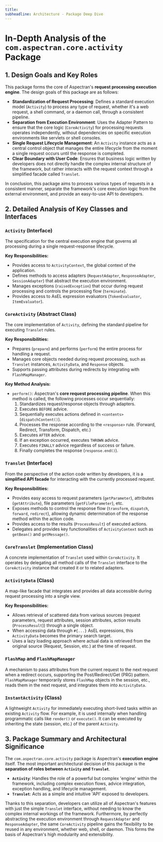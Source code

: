 ```yaml
---
title:
subheadline: Architecture - Package Deep Dive
---
```


# In-Depth Analysis of the `com.aspectran.core.activity` Package

## 1. Design Goals and Key Roles

This package forms the core of Aspectran's **request processing execution engine**. The design goals of this package are as follows:

-   **Standardization of Request Processing**: Defines a standard execution model (`Activity`) to process any type of request, whether it's a web request, a shell command, or a daemon call, through a consistent pipeline.
-   **Separation from Execution Environment**: Uses the Adapter Pattern to ensure that the core logic (`CoreActivity`) for processing requests operates independently, without dependencies on specific execution environments like servlets or shell consoles.
-   **Single Request Lifecycle Management**: An `Activity` instance acts as a central control object that manages the entire lifecycle from the moment a single request occurs until the response is completed.
-   **Clear Boundary with User Code**: Ensures that business logic written by developers does not directly handle the complex internal structure of the framework, but rather interacts with the request context through a simplified facade called `Translet`.

In conclusion, this package aims to process various types of requests in a consistent manner, separate the framework's core execution logic from the external environment, and provide an easy-to-use API to developers.

## 2. Detailed Analysis of Key Classes and Interfaces

### `Activity` (Interface)

The specification for the central execution engine that governs all processing during a single request-response lifecycle.

**Key Responsibilities:**
-   Provides access to `ActivityContext`, the global context of the application.
-   Defines methods to access adapters (`RequestAdapter`, `ResponseAdapter`, `SessionAdapter`) that abstract the execution environment.
-   Manages exceptions (`raisedException`) that occur during request processing and controls the processing flow (`terminate`).
-   Provides access to AsEL expression evaluators (`TokenEvaluator`, `ItemEvaluator`).

### `CoreActivity` (Abstract Class)

The core implementation of `Activity`, defining the standard pipeline for executing `Translet` rules.

**Key Responsibilities:**
-   Prepares (`prepare`) and performs (`perform`) the entire process for handling a request.
-   Manages core objects needed during request processing, such as `Translet` instances, `ActivityData`, and `Response` objects.
-   Supports passing attributes during redirects by integrating with `FlashMapManager`.

**Key Method Analysis:**
-   `perform()`: Aspectran's **core request processing pipeline**. When this method is called, the following processes occur sequentially:
    1.  Standardizes request/response objects through adapters.
    2.  Executes `BEFORE` advice.
    3.  Sequentially executes actions defined in `<contents>` (`dispatchContent()`).
    4.  Processes the response according to the `<response>` rule. (Forward, Redirect, Transform, Dispatch, etc.)
    5.  Executes `AFTER` advice.
    6.  If an exception occurred, executes `THROWN` advice.
    7.  Executes `FINALLY` advice regardless of success or failure.
    8.  Finally completes the response (`response.end()`).

### `Translet` (Interface)

From the perspective of the action code written by developers, it is a **simplified API facade** for interacting with the currently processed request.

**Key Responsibilities:**
-   Provides easy access to request parameters (`getParameter`), attributes (`getAttribute`), file parameters (`getFileParameter`), etc.
-   Exposes methods to control the response flow (`transform`, `dispatch`, `forward`, `redirect`), allowing dynamic determination of the response method within the action code.
-   Provides access to the results (`ProcessResult`) of executed actions.
-   Delegates and provides key functionalities of `ActivityContext` such as `getBean()` and `getMessage()`.

### `CoreTranslet` (Implementation Class)

A concrete implementation of `Translet` used within `CoreActivity`. It operates by delegating all method calls of the `Translet` interface to the `CoreActivity` instance that created it or to related adapters.

### `ActivityData` (Class)

A map-like facade that integrates and provides all data accessible during request processing into a single view.

**Key Responsibilities:**
-   Allows retrieval of scattered data from various sources (request parameters, request attributes, session attributes, action results (`ProcessResult`)) through a single object.
-   When accessing data through `#{...}` AsEL expressions, this `ActivityData` becomes the primary search target.
-   Uses a lazy loading approach where actual data is retrieved from the original source (Request, Session, etc.) at the time of request.

### `FlashMap` and `FlashMapManager`

A mechanism to pass attributes from the current request to the next request when a redirect occurs, supporting the Post/Redirect/Get (PRG) pattern. `FlashMapManager` temporarily stores `FlashMap` objects in the session, etc., reads them in the next request, and integrates them into `ActivityData`.

### `InstantActivity` (Class)

A lightweight `Activity` for immediately executing short-lived tasks within an existing `Activity` flow. For example, it is used internally when handling programmatic calls like `render()` or `execute()`. It can be executed by inheriting the state (session, etc.) of the parent `Activity`.

## 3. Package Summary and Architectural Significance

The `com.aspectran.core.activity` package is Aspectran's **execution engine** itself. The most important architectural decision of this package is the **separation of roles between `Activity` and `Translet`**.

-   **`Activity`**: Handles the role of a powerful but complex 'engine' within the framework, including complex execution flows, advice integration, exception handling, and lifecycle management.
-   **`Translet`**: Acts as a simple and intuitive 'API' exposed to developers.

Thanks to this separation, developers can utilize all of Aspectran's features with just the simple `Translet` interface, without needing to know the complex internal workings of the framework. Furthermore, by perfectly abstracting the execution environment through `RequestAdapter` and `ResponseAdapter`, the same `CoreActivity` pipeline gains the flexibility to be reused in any environment, whether web, shell, or daemon. This forms the basis of Aspectran's high modularity and extensibility.
